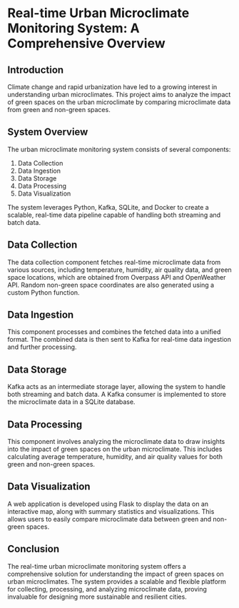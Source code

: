 # Real-time Urban Microclimate Monitoring System: A Comprehensive Overview

## Introduction
Climate change and rapid urbanization have led to a growing interest in understanding urban microclimates. This project aims to analyze the impact of green spaces on the urban microclimate by comparing microclimate data from green and non-green spaces.

## System Overview
The urban microclimate monitoring system consists of several components:
1. Data Collection
2. Data Ingestion
3. Data Storage
4. Data Processing
5. Data Visualization

The system leverages Python, Kafka, SQLite, and Docker to create a scalable, real-time data pipeline capable of handling both streaming and batch data.

## Data Collection
The data collection component fetches real-time microclimate data from various sources, including temperature, humidity, air quality data, and green space locations, which are obtained from Overpass API and OpenWeather API. Random non-green space coordinates are also generated using a custom Python function.

## Data Ingestion
This component processes and combines the fetched data into a unified format. The combined data is then sent to Kafka for real-time data ingestion and further processing.

## Data Storage
Kafka acts as an intermediate storage layer, allowing the system to handle both streaming and batch data. A Kafka consumer is implemented to store the microclimate data in a SQLite database.

## Data Processing
This component involves analyzing the microclimate data to draw insights into the impact of green spaces on the urban microclimate. This includes calculating average temperature, humidity, and air quality values for both green and non-green spaces.

## Data Visualization
A web application is developed using Flask to display the data on an interactive map, along with summary statistics and visualizations. This allows users to easily compare microclimate data between green and non-green spaces.

## Conclusion
The real-time urban microclimate monitoring system offers a comprehensive solution for understanding the impact of green spaces on urban microclimates. The system provides a scalable and flexible platform for collecting, processing, and analyzing microclimate data, proving invaluable for designing more sustainable and resilient cities.
